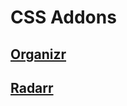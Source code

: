 # CSS Addons

## [Organizr](https://github.com/gilbN/theme.park/tree/master/CSS/addons/organizr/)

## [Radarr](https://github.com/gilbN/theme.park/tree/master/CSS/addons/radarr)
